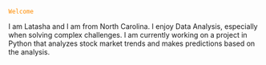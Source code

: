 <code style="color:DarkOrange">Welcome</code>

I am Latasha and I am from North Carolina.  I enjoy Data Analysis, especially when solving complex challenges.  I am currently working on a project in Python that analyzes stock market trends and makes predictions based on the analysis.

